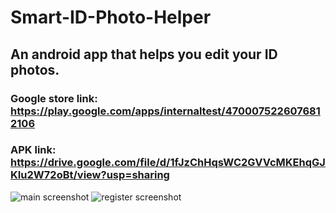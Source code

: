 # Smart-ID-Photo-Helper

## An android app that helps you edit your ID photos.

### Google store link:  https://play.google.com/apps/internaltest/4700075226076812106

### APK link: https://drive.google.com/file/d/1fJzChHqsWC2GVVcMKEhqGJKIu2W72oBt/view?usp=sharing



![main screenshot](https://github.ccs.neu.edu/yangchris/Smart-ID-Photo-Helper/blob/main/screenshots/screenshot1.png)
![register screenshot](https://github.ccs.neu.edu/yangchris/Smart-ID-Photo-Helper/blob/main/screenshots/screenshot2.png)
